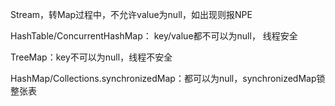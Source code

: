 Stream，转Map过程中，不允许value为null，如出现则报NPE

HashTable/ConcurrentHashMap： key/value都不可以为null， 线程安全

TreeMap：key不可以为null，线程不安全

HashMap/Collections.synchronizedMap：都可以为null，synchronizedMap锁整张表